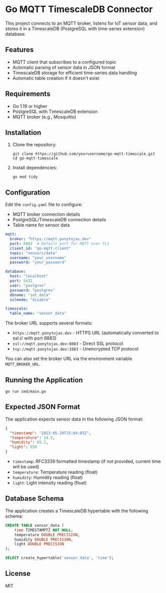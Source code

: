 # Go MQTT TimescaleDB Connector

This project connects to an MQTT broker, listens for IoT sensor data, and stores it in a TimescaleDB (PostgreSQL with time-series extension) database.

## Features

- MQTT client that subscribes to a configured topic
- Automatic parsing of sensor data in JSON format
- TimescaleDB storage for efficient time-series data handling
- Automatic table creation if it doesn't exist

## Requirements

- Go 1.19 or higher
- PostgreSQL with TimescaleDB extension
- MQTT broker (e.g., Mosquitto)

## Installation

1. Clone the repository:
   ```
   git clone https://github.com/yourusername/go-mqtt-timescale.git
   cd go-mqtt-timescale
   ```

2. Install dependencies:
   ```
   go mod tidy
   ```

## Configuration

Edit the `config.yaml` file to configure:

- MQTT broker connection details
- PostgreSQL/TimescaleDB connection details
- Table name for sensor data

```yaml
mqtt:
  broker: "https://mqtt.ponytojas.dev"
  port: 8883  # Default port for MQTT over TLS
  client_id: "go-mqtt-client"
  topic: "sensors/data"
  username: "your_username"
  password: "your_password"

database:
  host: "localhost"
  port: 5432
  user: "postgres"
  password: "postgres"
  dbname: "iot_data"
  sslmode: "disable"

timescale:
  table_name: "sensor_data"
```

The broker URL supports several formats:
- `https://mqtt.ponytojas.dev` - HTTPS URL (automatically converted to ssl:// with port 8883)
- `ssl://mqtt.ponytojas.dev:8883` - Direct SSL protocol
- `tcp://mqtt.ponytojas.dev:1883` - Unencrypted TCP protocol

You can also set the broker URL via the environment variable `MQTT_BROKER_URL`.

## Running the Application

```
go run cmd/main.go
```

## Expected JSON Format

The application expects sensor data in the following JSON format:

```json
{
  "timestamp": "2023-05-20T15:04:05Z",
  "temperature": 24.5,
  "humidity": 65.2,
  "light": 850
}
```

- `timestamp`: RFC3339 formatted timestamp (if not provided, current time will be used)
- `temperature`: Temperature reading (float)
- `humidity`: Humidity reading (float)
- `light`: Light intensity reading (float)

## Database Schema

The application creates a TimescaleDB hypertable with the following schema:

```sql
CREATE TABLE sensor_data (
    time TIMESTAMPTZ NOT NULL,
    temperature DOUBLE PRECISION,
    humidity DOUBLE PRECISION,
    light DOUBLE PRECISION
);

SELECT create_hypertable('sensor_data', 'time');
```

## License

MIT